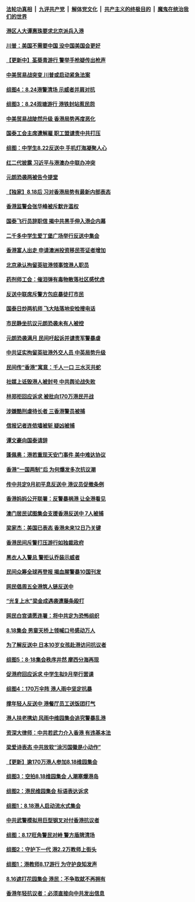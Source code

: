 ####  [法轮功真相](../../../../basic/blob/master/README.md?t=08251326) &nbsp;|&nbsp; [九评共产党](../../../../9ping.md/blob/master/README.md?t=08251326) &nbsp;|&nbsp; [解体党文化](../../../../jtdwh.md/blob/master/README.md?t=08251326)  &nbsp;|&nbsp; [共产主义的终极目的](../../../../gczydzjmd.md/blob/master/README.md?t=08251326) &nbsp;|&nbsp; [魔鬼在统治我们的世界](../../../../mgztzwmdsj.md/blob/master/README.md?t=08251326) 

#### [港区人大谭惠珠要求北京派兵入港](../pages/nsc415/n11475360.md?t=08251326) 

#### [川普：美国不需要中国 没中国美国会更好](../pages/nsc415/n11475387.md?t=08251326) 

#### [【更新中】荃葵青游行 警举手枪疑传出枪声](../pages/nsc415/n11475713.md?t=08251326) 

#### [中美贸易战突变 川普或启动紧急法案](../pages/nsc415/n11475374.md?t=08251326) 

#### [组图4：8.24港警清场 示威者并肩对抗](../pages/nsc415/n11475776.md?t=08251326) 

#### [组图3：8.24观塘游行 港铁封站惹民怨](../pages/nsc415/n11475637.md?t=08251326) 

#### [中美贸易战陡然升级 香港局势再度恶化](../pages/nsc415/n11475318.md?t=08251326) 

#### [国泰工会主席遭解雇 职工盟谴责中共打压](../pages/nsc415/n11474233.md?t=08251326) 

#### [组图：中学生8.22反送中 手机灯海凝聚人心](../pages/nsc415/n11472331.md?t=08251326) 

#### [红二代披露 习近平与港澳办中联办冲突](../pages/nsc415/n11472079.md?t=08251326) 

#### [元朗恐袭两被告今提堂](../pages/nsc415/n11471820.md?t=08251326) 

#### [【独家】8.18后 习对香港局势有最新内部表态](../pages/nsc415/n11471684.md?t=08251326) 

#### [香港监警会张华峰被斥默许滥权](../pages/nsc415/n11471733.md?t=08251326) 

#### [国泰飞行员辞职信 揭中共黑手伸入港企内幕](../pages/nsc415/n11471121.md?t=08251326) 

#### [二千多中学生爱丁堡广场举行反送中集会](../pages/nsc415/n11470848.md?t=08251326) 

#### [香港富人出走 申请澳洲投资移民签证者增加](../pages/nsc415/n11469699.md?t=08251326) 

#### [北京承认拘留英驻港领事馆港人职员](../pages/nsc415/n11469328.md?t=08251326) 

#### [药剂师工会：催泪弹有毒物散落社区感忧虑](../pages/nsc415/n11469330.md?t=08251326) 

#### [反送中联席斥警方包庇暴徒打市民](../pages/nsc415/n11469311.md?t=08251326) 

#### [国泰日炒两机师 飞大陆落地安检搜电话](../pages/nsc415/n11469285.md?t=08251326) 

#### [市民静坐抗议元朗恐袭未有人被控](../pages/nsc415/n11469241.md?t=08251326) 

#### [元朗恐袭满月 民间吁起诉并谴责军警暴虐](../pages/nsc415/n11468419.md?t=08251326) 

#### [中共证实拘留英驻港外交人员 中英局势升级](../pages/nsc415/n11468098.md?t=08251326) 

#### [民间传“香港”寓意：千人一口 三水灭共蛇](../pages/nsc415/n11467966.md?t=08251326) 

#### [社媒上诋毁港人被封号 中共舆论战失败](../pages/nsc415/n11466741.md?t=08251326) 

#### [林郑拒回应诉求 被批向170万港民开战](../pages/nsc415/n11466869.md?t=08251326) 

#### [涉嫌酷刑虐待长者 三香港警员被捕](../pages/nsc415/n11466944.md?t=08251326) 

#### [信报记者连侬墙被斩 疑凶被捕](../pages/nsc415/n11466927.md?t=08251326) 

#### [谭文豪向国泰请辞](../pages/nsc415/n11466909.md?t=08251326) 

#### [蓬佩奥：港若重现天安门事件 美中难达协议](../pages/nsc415/n11466069.md?t=08251326) 

#### [香港“一国两制”后 为何爆发多次抗议潮](../pages/nsc415/n11465437.md?t=08251326) 

#### [传中共定9月初平息反送中 港议员促撤条例](../pages/nsc415/n11465510.md?t=08251326) 

#### [香港妈妈公开联署：反警暴祸港 让全港看见](../pages/nsc415/n11465272.md?t=08251326) 

#### [澳门居民试图集会支援香港反送中 7人被捕](../pages/nsc415/n11464974.md?t=08251326) 

#### [梁家杰：美国已表态 香港未来12日乃关键](../pages/nsc415/n11464455.md?t=08251326) 

#### [香港民间斥警打压游行如独裁政府](../pages/nsc415/n11464533.md?t=08251326) 

#### [黑衣人入警总 警拒认乔装示威者](../pages/nsc415/n11464489.md?t=08251326) 

#### [民间众筹全球再登报 揭血腥警暴10国刊发](../pages/nsc415/n11464474.md?t=08251326) 

#### [网民倡周五全港筑人链反送中](../pages/nsc415/n11464465.md?t=08251326) 

#### [“光复上水”梁金成遇袭遭藤条殴打](../pages/nsc415/n11464450.md?t=08251326) 

#### [网民白宫请愿连署：将中共定为恐怖组织](../pages/nsc415/n11449390.md?t=08251326) 

#### [8.18集会 男童天桥上领喊口号感动万人](../pages/nsc415/n11463185.md?t=08251326) 

#### [为了解反送中 日本10岁女孩赴港访问抗议者](../pages/nsc415/n11463151.md?t=08251326) 

#### [组图5：8‧18集会秩序井然 摩西分海再现](../pages/nsc415/n11462170.md?t=08251326) 

#### [促港府回应诉求 中学生拟9月举行罢课](../pages/nsc415/n11462147.md?t=08251326) 

#### [组图4：170万伞阵 港人雨中坚定抗暴](../pages/nsc415/n11457345.md?t=08251326) 

#### [撑年轻人反送中 港餐厅员工送饭团打气](../pages/nsc415/n11462104.md?t=08251326) 

#### [港人扶老携幼 风雨中维园集会追究警暴乱港](../pages/nsc415/n11461451.md?t=08251326) 

#### [资深大律师：中共若武力介入香港 有违基本法](../pages/nsc415/n11461371.md?t=08251326) 

#### [梁爱诗表态 中共放软“涂污国徽是小动作”](../pages/nsc415/n11461405.md?t=08251326) 

#### [【更新】逾170万港人参加8.18维园集会](../pages/nsc415/n11460677.md?t=08251326) 

#### [组图3：空拍8.18维园集会 人潮塞爆港岛](../pages/nsc415/n11457344.md?t=08251326) 

#### [组图2：港民维园集会 标语表达诉求](../pages/nsc415/n11457342.md?t=08251326) 

#### [组图1：8.18港人启动流水式集会](../pages/nsc415/n11457341.md?t=08251326) 

#### [中共武警模拟用巨型钢叉对付香港抗议者](../pages/nsc415/n11460854.md?t=08251326) 

#### [组图：8.17旺角警民对峙 警方盾牌清场](../pages/nsc415/n11457339.md?t=08251326) 

#### [组图2：守护下一代 港2.2万教师上街头](../pages/nsc415/n11457299.md?t=08251326) 

#### [组图1：港教师8.17游行 为守护良知发声](../pages/nsc415/n11457297.md?t=08251326) 

#### [8.16遮打花园集会 港民：不争取就不再拥有](../pages/nsc415/n11458930.md?t=08251326) 

#### [香港年轻抗议者：必须直接向中共发出信息](../pages/nsc415/n11458480.md?t=08251326) 

